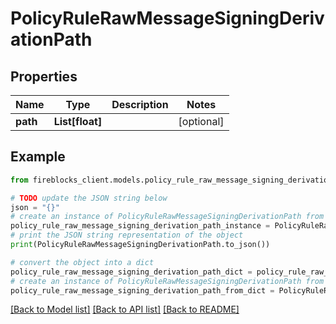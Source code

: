 # PolicyRuleRawMessageSigningDerivationPath


## Properties

Name | Type | Description | Notes
------------ | ------------- | ------------- | -------------
**path** | **List[float]** |  | [optional] 

## Example

```python
from fireblocks_client.models.policy_rule_raw_message_signing_derivation_path import PolicyRuleRawMessageSigningDerivationPath

# TODO update the JSON string below
json = "{}"
# create an instance of PolicyRuleRawMessageSigningDerivationPath from a JSON string
policy_rule_raw_message_signing_derivation_path_instance = PolicyRuleRawMessageSigningDerivationPath.from_json(json)
# print the JSON string representation of the object
print(PolicyRuleRawMessageSigningDerivationPath.to_json())

# convert the object into a dict
policy_rule_raw_message_signing_derivation_path_dict = policy_rule_raw_message_signing_derivation_path_instance.to_dict()
# create an instance of PolicyRuleRawMessageSigningDerivationPath from a dict
policy_rule_raw_message_signing_derivation_path_from_dict = PolicyRuleRawMessageSigningDerivationPath.from_dict(policy_rule_raw_message_signing_derivation_path_dict)
```
[[Back to Model list]](../README.md#documentation-for-models) [[Back to API list]](../README.md#documentation-for-api-endpoints) [[Back to README]](../README.md)


